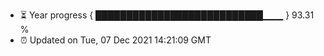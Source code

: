 - ⏳ Year progress { ███████████████████████████▁▁▁ } 93.31 %
- ⏰ Updated on Tue, 07 Dec 2021 14:21:09 GMT

